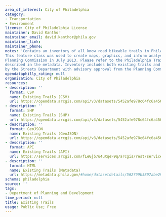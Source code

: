 ```yaml
---
area_of_interest: City of Philadelphia
category:
- Transportation
- Environment
license: City of Philadelphia License
maintainer: David Kanthor
maintainer_email: david.kanthor@phila.gov
maintainer_link: 
maintainer_phone: 
notes: 'Contains an inventory of all know road bikeable trails in Philadelphia, as compiled for the 2013 Philadelphia Trail Master Plan.
This feature class was used to create maps, graphics, and inform analysis as part of the Philadelphia Trail Master Plan, adopted by the
Planning Commission in July 2013. Please refer to the Philadelphia Trail Master Plan for further detail on the descriptions of the attributes
described in the metadata. Inventory includes both existing trails and existing sidepaths, as defined in the metadata. Sidepaths are designated
by the Streets Department with advisory approval from the Planning Commission, with the exception of side paths on Philadelphia Parks and Recreation property.'
opendataphilly_rating: null
organization: City of Philadelphia
resources:
- description: ''
  format: CSV
  name: Existing Trails (CSV)
  url: https://opendata.arcgis.com/api/v3/datasets/5452afe978c64fc6a4508cbdd7e27903_0/downloads/data?format=csv&spatialRefId=4326&where=1%3D1
- description: ''
  format: SHP
  name: Existing Trails (SHP)
  url: https://opendata.arcgis.com/api/v3/datasets/5452afe978c64fc6a4508cbdd7e27903_0/downloads/data?format=shp&spatialRefId=4326&where=1%3D1
- description: ''
  format: GeoJSON
  name: Existing Trails (GeoJSON)
  url: https://opendata.arcgis.com/api/v3/datasets/5452afe978c64fc6a4508cbdd7e27903_0/downloads/data?format=geojson&spatialRefId=4326&where=1%3D1
- description: ''
  format: API
  name: Existing Trails (API)
  url: https://services.arcgis.com/fLeGjb7u4uXqeF9q/arcgis/rest/services/Existing_Trails/FeatureServer/0/query?outFields=*&where=1%3D1
- description: ''
  format: HTML
  name: Existing Trails (Metadata)
  url: https://metadata.phila.gov/#home/datasetdetails/562799b5897abe296aa188a5/
schema: philadelphia
source: ''
tags:
- Department of Planning and Development
time_period: null
title: Existing Trails
usage: Public Use; Free
---
```

